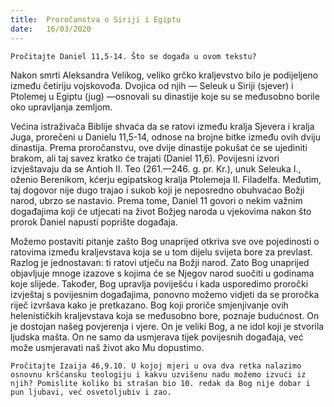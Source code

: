 ```yaml
---
title:  Proročanstva o Siriji i Egiptu
date:   16/03/2020
---
```


`Pročitajte Daniel 11,5-14. Što se događa u ovom tekstu?`

Nakon smrti Aleksandra Velikog, veliko grčko kraljevstvo bilo je podijeljeno između četiriju vojskovođa. Dvojica od njih — Seleuk u Siriji (sjever) i Ptolemej u Egiptu (jug) —osnovali su dinastije koje su se međusobno borile oko upravljanja zemljom.

Većina istraživača Biblije shvaća da se ratovi između kralja Sjevera i kralja Juga, prorečeni u Danielu 11,5-14, odnose na brojne bitke između ovih dviju dinastija. Prema proročanstvu, ove dvije dinastije pokušat će se ujediniti brakom, ali taj savez kratko će trajati (Daniel 11,6). Povijesni izvori izvještavaju da se Antioh II. Teo (261.—246. g. pr. Kr.), unuk Seleuka I., oženio Berenikom, kćerju egipatskog kralja Ptolemeja II. Filadelfa. Međutim, taj dogovor nije dugo trajao i sukob koji je neposredno obuhvaćao Božji narod, ubrzo se nastavio. Prema tome, Daniel 11 govori o nekim važnim događajima koji će utjecati na život Božjeg naroda u vjekovima nakon što prorok Daniel napusti poprište događaja.

Možemo postaviti pitanje zašto Bog unaprijed otkriva sve ove pojedinosti o ratovima između kraljevstava koja se u tom dijelu svijeta bore za prevlast. Razlog je jednostavan: ti ratovi utječu na Božji narod. Zato Bog unaprijed objavljuje mnoge izazove s kojima će se Njegov narod suočiti u godinama koje slijede. Također, Bog upravlja poviješću i kada usporedimo proročki izvještaj s povijesnim događajima, ponovno možemo vidjeti da se proročka riječ izvršava kako je pretkazano. Bog koji proriče smjenjivanje ovih helenističkih kraljevstava koja se međusobno bore, poznaje budućnost. On je dostojan našeg povjerenja i vjere. On je veliki Bog, a ne idol koji je stvorila ljudska mašta. On ne samo da usmjerava tijek povijesnih događaja, već može usmjeravati naš život ako Mu dopustimo.

`Pročitajte Izaija 46,9.10. U kojoj mjeri u ova dva retka nalazimo osnovnu kršćansku teologiju i kakvu uzvišenu nadu možemo izvući iz njih? Pomislite koliko bi strašan bio 10. redak da Bog nije dobar i pun ljubavi, već osvetoljubiv i zao.`
